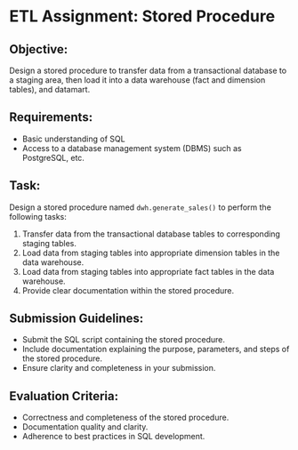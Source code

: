 # ETL Assignment: Stored Procedure

## Objective:
Design a stored procedure to transfer data from a transactional database to a staging area, then load it into a data warehouse (fact and dimension tables), and datamart.

## Requirements:
- Basic understanding of SQL
- Access to a database management system (DBMS) such as PostgreSQL, etc.

## Task:
Design a stored procedure named `dwh.generate_sales()` to perform the following tasks:
1. Transfer data from the transactional database tables to corresponding staging tables.
2. Load data from staging tables into appropriate dimension tables in the data warehouse.
3. Load data from staging tables into appropriate fact tables in the data warehouse.
5. Provide clear documentation within the stored procedure.

## Submission Guidelines:
- Submit the SQL script containing the stored procedure.
- Include documentation explaining the purpose, parameters, and steps of the stored procedure.
- Ensure clarity and completeness in your submission.

## Evaluation Criteria:
- Correctness and completeness of the stored procedure.
- Documentation quality and clarity.
- Adherence to best practices in SQL development.
